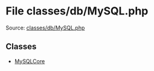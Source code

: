 File classes/db/MySQL.php
=========

Source: [classes/db/MySQL.php](https://github.com/PrestaShop/PrestaShop/blob/1.6.1.3/classes/db/MySQL.php)


Classes
-------

* [MySQLCore](class.MySQLCore.md)

